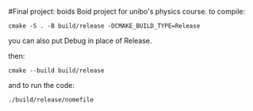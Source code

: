#Final project: boids
Boid project for unibo's physics course. 
to compile:

```
cmake -S . -B build/release -DCMAKE_BUILD_TYPE=Release
```
you can also put Debug in place of Release.

then:

```
cmake --build build/release
```
and to run the code:
```
./build/release/nomefile
```
